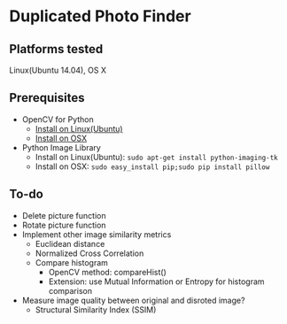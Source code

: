 Duplicated Photo Finder
=======================

Platforms tested
----------------
Linux(Ubuntu 14.04), OS X

Prerequisites
-------------
- OpenCV for Python
    - [Install on Linux(Ubuntu)](http://www.pyimagesearch.com/2015/06/22/install-opencv-3-0-and-python-2-7-on-ubuntu/)
    - [Install on OSX](http://www.pyimagesearch.com/2015/06/15/install-opencv-3-0-and-python-2-7-on-osx/)
- Python Image Library
    - Install on Linux(Ubuntu): `sudo apt-get install python-imaging-tk`
    - Install on OSX: `sudo easy_install pip;sudo pip install pillow`

To-do
-----
- Delete picture function
- Rotate picture function
- Implement other image similarity metrics
    - Euclidean distance
    - Normalized Cross Correlation
    - Compare histogram
        - OpenCV method: compareHist()
        - Extension: use Mutual Information or Entropy for histogram comparison
- Measure image quality between original and disroted image?
    - Structural Similarity Index (SSIM)
